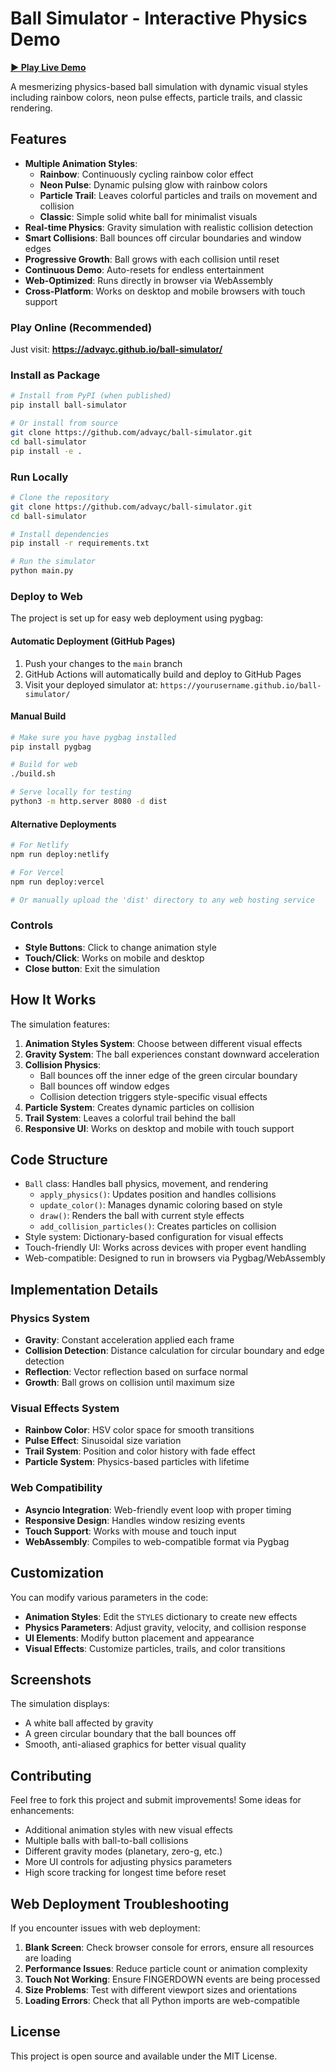 # Ball Simulator - Interactive Physics Demo

 **[▶️ Play Live Demo](https://advayc.github.io/ball-simulator/)** 

A mesmerizing physics-based ball simulation with dynamic visual styles including rainbow colors, neon pulse effects, particle trails, and classic rendering.

## Features

- **Multiple Animation Styles**:
  - **Rainbow**: Continuously cycling rainbow color effect
  - **Neon Pulse**: Dynamic pulsing glow with rainbow colors
  - **Particle Trail**: Leaves colorful particles and trails on movement and collision
  - **Classic**: Simple solid white ball for minimalist visuals
- **Real-time Physics**: Gravity simulation with realistic collision detection
- **Smart Collisions**: Ball bounces off circular boundaries and window edges
- **Progressive Growth**: Ball grows with each collision until reset
- **Continuous Demo**: Auto-resets for endless entertainment
- **Web-Optimized**: Runs directly in browser via WebAssembly
- **Cross-Platform**: Works on desktop and mobile browsers with touch support

### Play Online (Recommended)
Just visit: **https://advayc.github.io/ball-simulator/**

### Install as Package
```bash
# Install from PyPI (when published)
pip install ball-simulator

# Or install from source
git clone https://github.com/advayc/ball-simulator.git
cd ball-simulator
pip install -e .
```

### Run Locally
```bash
# Clone the repository
git clone https://github.com/advayc/ball-simulator.git
cd ball-simulator

# Install dependencies
pip install -r requirements.txt

# Run the simulator
python main.py
```

### Deploy to Web
The project is set up for easy web deployment using pygbag:

#### Automatic Deployment (GitHub Pages)
1. Push your changes to the `main` branch
2. GitHub Actions will automatically build and deploy to GitHub Pages
3. Visit your deployed simulator at: `https://yourusername.github.io/ball-simulator/`

#### Manual Build
```bash
# Make sure you have pygbag installed
pip install pygbag

# Build for web
./build.sh

# Serve locally for testing
python3 -m http.server 8080 -d dist
```

#### Alternative Deployments
```bash
# For Netlify
npm run deploy:netlify

# For Vercel  
npm run deploy:vercel

# Or manually upload the 'dist' directory to any web hosting service
```

### Controls

- **Style Buttons**: Click to change animation style
- **Touch/Click**: Works on mobile and desktop
- **Close button**: Exit the simulation

## How It Works

The simulation features:

1. **Animation Styles System**: Choose between different visual effects
2. **Gravity System**: The ball experiences constant downward acceleration
3. **Collision Physics**: 
   - Ball bounces off the inner edge of the green circular boundary
   - Ball bounces off window edges
   - Collision detection triggers style-specific visual effects
4. **Particle System**: Creates dynamic particles on collision
5. **Trail System**: Leaves a colorful trail behind the ball
6. **Responsive UI**: Works on desktop and mobile with touch support

## Code Structure

- `Ball` class: Handles ball physics, movement, and rendering
  - `apply_physics()`: Updates position and handles collisions
  - `update_color()`: Manages dynamic coloring based on style
  - `draw()`: Renders the ball with current style effects
  - `add_collision_particles()`: Creates particles on collision
- Style system: Dictionary-based configuration for visual effects
- Touch-friendly UI: Works across devices with proper event handling
- Web-compatible: Designed to run in browsers via Pygbag/WebAssembly

## Implementation Details

### Physics System
- **Gravity**: Constant acceleration applied each frame
- **Collision Detection**: Distance calculation for circular boundary and edge detection
- **Reflection**: Vector reflection based on surface normal
- **Growth**: Ball grows on collision until maximum size

### Visual Effects System
- **Rainbow Color**: HSV color space for smooth transitions
- **Pulse Effect**: Sinusoidal size variation
- **Trail System**: Position and color history with fade effect
- **Particle System**: Physics-based particles with lifetime

### Web Compatibility
- **Asyncio Integration**: Web-friendly event loop with proper timing
- **Responsive Design**: Handles window resizing events
- **Touch Support**: Works with mouse and touch input
- **WebAssembly**: Compiles to web-compatible format via Pygbag

## Customization

You can modify various parameters in the code:
- **Animation Styles**: Edit the `STYLES` dictionary to create new effects
- **Physics Parameters**: Adjust gravity, velocity, and collision response
- **UI Elements**: Modify button placement and appearance
- **Visual Effects**: Customize particles, trails, and color transitions

## Screenshots

The simulation displays:
- A white ball affected by gravity
- A green circular boundary that the ball bounces off
- Smooth, anti-aliased graphics for better visual quality

## Contributing

Feel free to fork this project and submit improvements! Some ideas for enhancements:
- Additional animation styles with new visual effects
- Multiple balls with ball-to-ball collisions
- Different gravity modes (planetary, zero-g, etc.)
- More UI controls for adjusting physics parameters
- High score tracking for longest time before reset

## Web Deployment Troubleshooting

If you encounter issues with web deployment:

1. **Blank Screen**: Check browser console for errors, ensure all resources are loading
2. **Performance Issues**: Reduce particle count or animation complexity
3. **Touch Not Working**: Ensure FINGERDOWN events are being processed
4. **Size Problems**: Test with different viewport sizes and orientations
5. **Loading Errors**: Check that all Python imports are web-compatible

## License

This project is open source and available under the MIT License.
